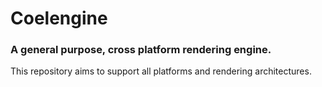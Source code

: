 # Coelengine
### A general purpose, cross platform rendering engine.

This repository aims to support all platforms and rendering architectures.
